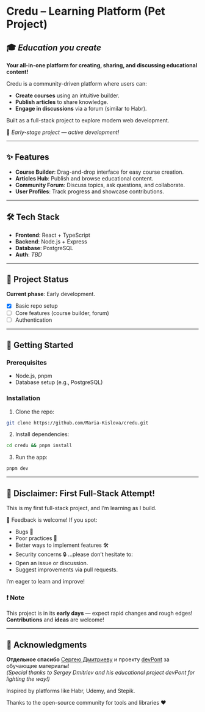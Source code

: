 # Credu – Learning Platform (Pet Project)  

## 🎓 *Education you create* 

**Your all-in-one platform for creating, sharing, and discussing educational content!**  

Credu is a community-driven platform where users can:  
- **Create courses** using an intuitive builder.  
- **Publish articles** to share knowledge.  
- **Engage in discussions** via a forum (similar to Habr).  

Built as a full-stack project to explore modern web development.  

🌱 *Early-stage project — active development!*  

---

## ✨ Features  
- **Course Builder**: Drag-and-drop interface for easy course creation.  
- **Articles Hub**: Publish and browse educational content.  
- **Community Forum**: Discuss topics, ask questions, and collaborate.  
- **User Profiles**: Track progress and showcase contributions.  

---

## 🛠️ Tech Stack  
- **Frontend**: React + TypeScript 
- **Backend**: Node.js + Express   
- **Database**: PostgreSQL 
- **Auth**: *TBD*

---

## 📌 Project Status  
**Current phase**: Early development.  
- [x] Basic repo setup  
- [ ] Core features (course builder, forum)  
- [ ] Authentication  

---

## 🚧 Getting Started  

### Prerequisites  
- Node.js, pnpm
- Database setup (e.g., PostgreSQL)  

### Installation  
1. Clone the repo:  
  ```bash  
  git clone https://github.com/Maria-Kislova/credu.git
  ```
2. Install dependencies:
  ```bash 
  cd credu && pnpm install 
  ```
3. Run the app:
  ```bash
  pnpm dev
  ```

---

## 📌 Disclaimer: First Full-Stack Attempt!

This is my first full-stack project, and I’m learning as I build.

🙏 Feedback is welcome! If you spot:
- Bugs 🐛
- Poor practices 🧹
- Better ways to implement features 🛠️
- Security concerns 🔒
...please don’t hesitate to:
- Open an issue or discussion.
- Suggest improvements via pull requests.

I’m eager to learn and improve!

### ❗ Note  
This project is in its **early days** — expect rapid changes and rough edges!  
**Contributions** and **ideas** are welcome!

---

## 🌟 Acknowledgments

**Отдельное спасибо** [Сергею Дмитриеву](https://github.com/svagcrew) и проекту [devPont](https://t.me/devPont) за обучающие материалы!  
*(Special thanks to Sergey Dmitriev and his educational project devPont for lighting the way!)*  

Inspired by platforms like Habr, Udemy, and Stepik.

Thanks to the open-source community for tools and libraries ❤️
